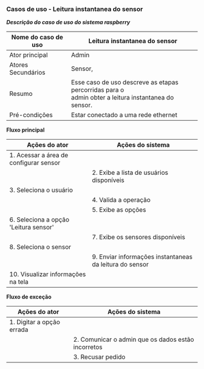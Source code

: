 ### Casos de uso - Leitura instantanea do sensor 

***Descrição do caso de uso do sistema raspberry***

| Nome do caso de uso | Leitura instantanea do sensor                                |
| ------------------- | ------------------------------------------------------------ |
| Ator principal      | Admin                                                        |
| Atores Secundários  | Sensor,                                                      |
| Resumo              | Esse caso de uso descreve as etapas percorridas para o <br/>admin obter a leitura instantanea do sensor. |
| Pré-condições       | Estar conectado a uma rede ethernet                          |

**Fluxo principal**

| Ações do ator                          | Ações do sistema                                        |
| -------------------------------------- | ------------------------------------------------------- |
| 1. Acessar a área de configurar sensor |                                                         |
|                                        | 2. Exibe a lista de usuários disponíveis                |
| 3. Seleciona o usuário                 |                                                         |
|                                        | 4. Valida a operação                                    |
|                                        | 5. Exibe as opções                                      |
| 6. Seleciona a opção 'Leitura sensor'  |                                                         |
|                                        | 7. Exibe os sensores disponíveis                        |
| 8. Seleciona o sensor                  |                                                         |
|                                        | 9. Enviar informações instantaneas da leitura do sensor |
| 10. Visualizar informações na tela     |                                                         |

**Fluxo de exceção**

| Ações do ator             | Ações do sistema                                   |
| ------------------------- | -------------------------------------------------- |
| 1. Digitar a opção errada |                                                    |
|                           | 2. Comunicar o admin que os dados estão incorretos |
|                           | 3. Recusar pedido                                  |

